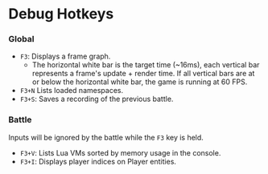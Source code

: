 # Debug Hotkeys

### Global

- `F3`: Displays a frame graph.
  - The horizontal white bar is the target time (~16ms), each vertical bar represents a frame's update + render time. If all vertical bars are at or below the horizontal white bar, the game is running at 60 FPS.
- `F3+N` Lists loaded namespaces.
- `F3+S`: Saves a recording of the previous battle.

### Battle

Inputs will be ignored by the battle while the `F3` key is held.

- `F3+V`: Lists Lua VMs sorted by memory usage in the console.
- `F3+I`: Displays player indices on Player entities.
